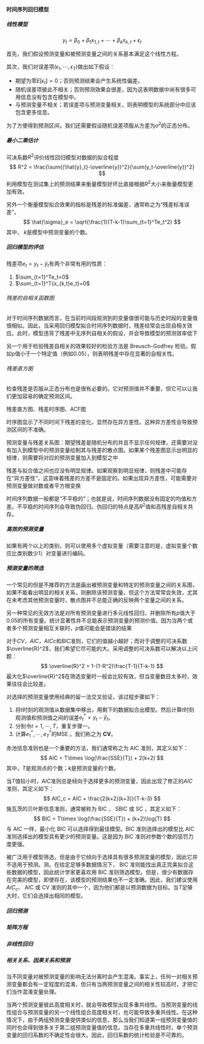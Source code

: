 #### 时间序列回归模型

##### 线性模型

$$
y_t = \beta_0 + \beta_1x_{1,t}+\cdots+\beta_kx_{k,t}+\epsilon_t
$$

首先，我们假设预测变量和被预测变量之间的关系基本满足这个线性方程。

其次，我们对误差项$(\epsilon_1,\cdots,\epsilon_T)$做出如下假设：

- 期望为零$E[\epsilon_t]=0$；否则预测结果会产生系统性偏差。
- 随机误差项彼此不相关；否则预测效果会很差，因为这表明数据中尚有很多可用信息没有包含在模型中。
- 与预测变量不相关；若误差项与预测变量相关，则表明模型的系统部分中应该包含更多信息。

为了方便得到预测区间，我们还需要假设随机误差项服从方差为$\sigma^2$的正态分布。

##### 最小二乘估计

可决系数$R^2$评价线性回归模型对数据的拟合程度
$$
R^2 = \frac{\sum{(\hat{y}_t}-\overline{y})^2}{\sum(y_t-\overline{y})^2}
$$
利用模型在测试集上的预测结果来衡量模型好坏比直接根据$R^2$大小来衡量模型更加有效。

另外一个衡量模型拟合效果的指标是残差的标准偏差，通常称之为“残差标准误差”。
$$
\hat{\sigma}_e = \sqrt{\frac{1}{T-k-1}\sum_{t=1}^Te_t^2}
$$
其中， $k$是模型中预测变量的个数。

##### 回归模型的评估

残差项$e_t = y_t-\hat{y}_t$有两个非常有用的性质：

1. $\sum_{t=1}^Te_t=0$
2. $\sum_{t=1}^T{x_{k,t}e_t}=0$

###### 残差的自相关函数图

对于时间序列数据而言，在当前时间段观测到的变量值很可能与历史时段的变量值很相似。因此，当采用回归模型拟合时间序列数据时，残差经常会出现自相关效应。此时，模型违背了残差中无序列自相关的假设，并会导致模型的预测效率低下

另一个用于检验残差自相关的效果较好的检验方法是 Breusch-Godfrey 检验。假如p值小于一个特定值（例如0.05），则表明残差中存在显著的自相关性。

###### 残差直方图

检查残差是否服从正态分布也是很有必要的。它对预测值并不重要，但它可以让我们更加容易的确定预测区间。

残差直方图、残差时序图、ACF图

时序图显示了不同时间下残差的变化，显然存在异方差性。这种异方差性会导致预测区间的不准确。

预测变量与残差关系图：期望残差是随机分布的并且不显示任何规律，还需要对没有加入到模型中的预测变量绘制其与残差的散点图。如果某个残差图显示出明显的规律，则需要将对应的预测变量加入到模型之中

残差与拟合值之间也应没有明显规律。如果观察到明显规律，则残差中可能存在“异方差性”，这意味着残差的方差不是固定的。如果出现异方差性，可能需要对预测变量做对数或者平方根变换



时间序列数据一般都是“不平稳的”；也就是说，时间序列数据没有固定的均值和方差。不平稳的时间序列会导致伪回归。伪回归的特点是高$R^2$值和高残差自相关共存。

##### 高效的预测变量

如果有两个以上的类别，则可以使用多个虚拟变量（需要注意的是，虚拟变量个数应比类别数少1）对变量进行编码。

##### 预测变量的筛选

一个常见的但是不推荐的方法是画出被预测变量和特定的预测变量之间的关系图，如果不能看出明显的相关关系，则删除该预测变量。但这个方法常常会失效，尤其在未考虑其他预测变量时，散点图并不总能正确的反映两个变量之间的关系。

另一种常见的无效方法是对所有预测变量进行多元线性回归，并删除所有$p$值大于0.05的所有变量。统计显著性并不总能表示预测变量的预测价值。因为当两个或者多个预测变量相互关联时，$p$值可能会是错误的结果

对于$CV$，$AIC$，$AICc$和$BIC$准则，它们的值越小越好；而对于调整的可决系数$\overline{R}^2$，我们希望它尽可能的大。采用调整的可决系数可以解决以上问题：
$$
\overline{R}^2 = 1-(1-R^2)\frac{T-1}{T-k-1}
$$
最大化$\overline{R}^2$在筛选变量时一般会比较有效，但当变量数目太多时，效果往往会比较差。

对选择的预测变量使用经典的留一法交叉验证，该过程步骤如下：

1. 将$t$时刻的观测值从数据集中移出，用剩下的数据拟合出模型。然后计算$t$时刻观测值和预测值之间的误差$e_t^* = y_t-\hat{y}_t$。
2. 分别令$t=1,\cdots,T$，重复步骤一。
3. 计算$e_1^*,\cdots,e_T^*$的MSE 。我们称之为 **CV**。

赤池信息准则也是一个重要的方法，我们通常称之为 AIC 准则，其定义如下：
$$
AIC = T\times \log(\frac{SSE}{T}) + 2(k+2)
$$
其中，$T$是观测点的个数；$k$是预测变量的个数。

当$T$值较小时，$AIC$准则总是倾向于选择更多的预测变量，因此出现了修正的$AIC$准则，其定义如下：
$$
AIC_c = AIC + \frac{2(k+2)(k+3)}{T-k-3}
$$
施瓦茨的贝叶斯信息准则，通常被称为 BIC 、 SBIC 或 SC ，其定义如下：
$$
BIC = T\times \log(\frac{SSE}{T}) + (k+2)\log(T)
$$
与 AIC 一样，最小化 BIC 可以选择得到最佳模型。BIC 准则选择出的模型比 AIC 准则选择出的模型具有更少的预测变量。这是因为 BIC 准则对参数个数的惩罚力度更强。

被广泛用于模型筛选，但是由于它倾向于选择具有很多预测变量的模型，因此它并不适用于预测。测。在给定足够多数据情况下， BIC 准则能找出真正完美拟合这些数据的模型，因此统计学家更喜欢用 BIC 准则筛选模型。但是，很少有数据存在完美的模型，即使存在，该模型的预测结果也不一定准确。因此，我们建议使用$AIC_c$、 AIC 或 CV 准则的其中一个，因为他们都是以预测数据为目标。当$T$足够大时，它们会选择出相同的模型。

##### 回归预测

##### 矩阵方程

##### 非线性回归

##### 相关关系、因果关系和预测

当不同变量对被预测变量的影响无法分离时会产生混淆。事实上，任何一对相关预测变量都会有一定程度的混淆，但只有当两预测变量之间的相关性较高时，才把它们当作混淆变量处理。

当两个预测变量彼此高度相关时，就会导致模型出现多重共线性。当预测变量的线性组合与预测变量的另一个线性组合高度相关时，也可能导致多重共线性。在这种情况下，由于两组预测变量提供类似的信息，那么当我们知道第一组预测变量值的同时也会得到很多关于第二组预测变量值的信息。当存在多重共线性时，单个预测变量的回归系数的不确定性会很大。因此，回归系数的统计检验是不可靠的。